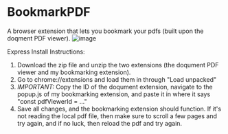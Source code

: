 # BookmarkPDF
A browser extension that lets you bookmark your pdfs (built upon the doqment PDF viewer).
![image](https://github.com/Adr0it/BookmarkPDF/assets/46908309/634d9293-eb39-4611-8a5d-e6cdddd16cfb)

Express Install Instructions: 
1. Download the zip file and unzip the two extensions (the doqument PDF viewer and my bookmarking extension).
2. Go to chrome://extensions and load them in through "Load unpacked"
3. *IMPORTANT:* Copy the ID of the doqument extension, navigate to the popup.js of my bookmarking extension, and paste it in where it says "const pdfViewerId = ..."
4. Save all changes, and the bookmarking extension should function. If it's not reading the local pdf file, then make sure to scroll a few pages and try again, and if no luck, then reload the pdf and try again.  
